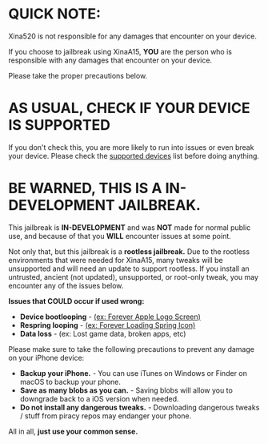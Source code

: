 # QUICK NOTE:
Xina520 is not responsible for any damages that encounter on your device.

If you choose to jailbreak using XinaA15, **YOU** are the person who is responsible with any damages that encounter on your device.

Please take the proper precautions below.

# AS USUAL, CHECK IF YOUR DEVICE IS SUPPORTED
If you don't check this, you are more likely to run into issues or even break your device.
Please check the [supported devices](SUPPORTED.md) list before doing anything.

# BE WARNED, THIS IS A IN-DEVELOPMENT JAILBREAK.

This jailbreak is **IN-DEVELOPMENT** and was **NOT** made for normal public use, and because of that you **WILL** encounter issues at some point.

Not only that, but this jailbreak is a **rootless jailbreak.** Due to the rootless environments that were needed for XinaA15, many tweaks will be unsupported and will need an update to support rootless. If you install an untrusted, ancient (not updated), unsupported, or root-only tweak, you may encounter any of the issues below.

**Issues that COULD occur if used wrong:**
- **Device bootlooping** - [(ex: Forever Apple Logo Screen)](https://ios.cfw.guide/troubleshooting/#bootloops)
- **Respring looping** - [(ex: Forever Loading Spring Icon)](https://ios.cfw.guide/troubleshooting/#respring-loops)
- **Data loss** - (ex: Lost game data, broken apps, etc)

Please make sure to take the following precautions to prevent any damage on your iPhone device:
- **Backup your iPhone.** - You can use iTunes on Windows or Finder on macOS to backup your phone.
- **Save as many blobs as you can.** - Saving blobs will allow you to downgrade back to a iOS version when needed.
- **Do not install any dangerous tweaks.** - Downloading dangerous tweaks / stuff from piracy repos may endanger your phone.

All in all, **just use your common sense.**
